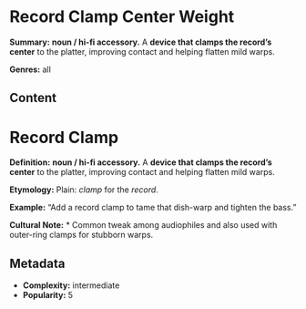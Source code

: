 # Record Clamp Center Weight

**Summary:** **noun / hi-fi accessory.** A **device that clamps the record’s center** to the platter, improving contact and helping flatten mild warps.

**Genres:** all

## Content

# Record Clamp

**Definition:** **noun / hi-fi accessory.** A **device that clamps the record’s center** to the platter, improving contact and helping flatten mild warps.

**Etymology:** Plain: *clamp* for the *record*.

**Example:** “Add a record clamp to tame that dish-warp and tighten the bass.”

**Cultural Note:** * Common tweak among audiophiles and also used with outer-ring clamps for stubborn warps.

## Metadata

- **Complexity:** intermediate
- **Popularity:** 5
